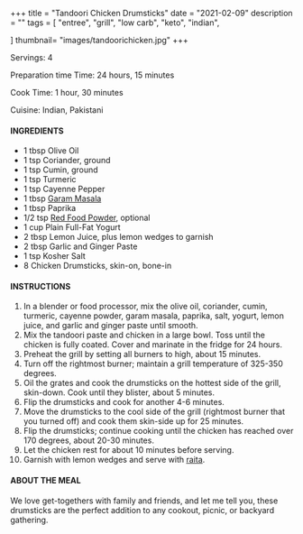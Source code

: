 +++
title = "Tandoori Chicken Drumsticks"
date = "2021-02-09"
description = ""
tags = [
    "entree",
    "grill",
    "low carb",
    "keto",
    "indian",
   
]
thumbnail= "images/tandoorichicken.jpg"
+++

Servings: 4 <!--more-->

Preparation time Time: 24 hours, 15 minutes 

Cook Time: 1 hour, 30 minutes

Cuisine: Indian, Pakistani

#### INGREDIENTS 

* 1 tbsp Olive Oil 
* 1 tsp Coriander, ground
* 1 tsp Cumin, ground
* 1 tsp Turmeric
* 1 tsp Cayenne Pepper
* 1 tbsp [Garam Masala](https://amzn.to/3u0tvEX)
* 1 tbsp Paprika
* 1/2 tsp [Red Food Powder](https://amzn.to/3b6L8vF), optional
* 1 cup Plain Full-Fat Yogurt 
* 2 tbsp Lemon Juice, plus lemon wedges to garnish
* 2 tbsp Garlic and Ginger Paste 
* 1 tsp Kosher Salt
* 8 Chicken Drumsticks, skin-on, bone-in 

#### INSTRUCTIONS

1. In a blender or food processor, mix the olive oil, coriander, cumin, turmeric, cayenne powder, garam masala, paprika, salt, yogurt, lemon juice, and garlic and ginger paste until smooth. 
2. Mix the tandoori paste and chicken in a large bowl. Toss until the chicken is fully coated. Cover and marinate in the fridge for 24 hours. 
3. Preheat the grill by setting all burners to high, about 15 minutes. 
4. Turn off the rightmost burner; maintain a grill temperature of 325-350 degrees.
5. Oil the grates and cook the drumsticks on the hottest side of the grill, skin-down. Cook until they blister, about 5 minutes.
6. Flip the drumsticks and cook for another 4-6 minutes. 
7. Move the drumsticks to the cool side of the grill (rightmost burner that you turned off) and cook them skin-side up for 25 minutes.
8. Flip the drumsticks; continue cooking until the chicken has reached over 170 degrees, about 20-30 minutes. 
9. Let the chicken rest for about 10 minutes before serving. 
10. Garnish with lemon wedges and serve with [raita](https://www.jamilghar.com/recipe/raita/). 

#### ABOUT THE MEAL 

We love get-togethers with family and friends, and let me tell you, these drumsticks are the perfect addition to any cookout, picnic, or backyard gathering.

